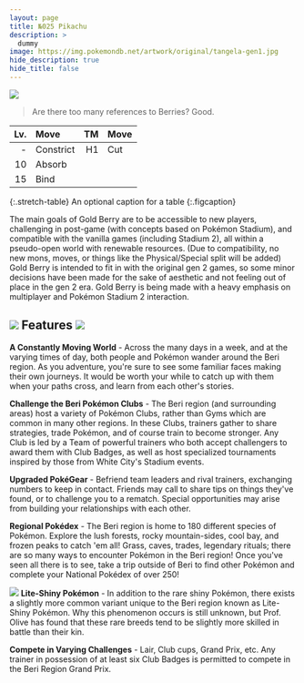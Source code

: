 ```yaml
---
layout: page
title: №025 Pikachu
description: >
  dummy
image: https://img.pokemondb.net/artwork/original/tangela-gen1.jpg
hide_description: true
hide_title: false
---
```


![](https://img.pokemondb.net/sprites/yellow/normal/tangela-color.png)
>Are there too many references to Berries? Good.

| Lv.     | Move   | TM | Move |
|---------:|:----------|--:|:--|
| -    |        Constrict | H1 | Cut |
| 10      |         Absorb |
| 15  |         Bind |
{:.stretch-table}
An optional caption for a table
{:.figcaption}

The main goals of Gold Berry are to be accessible to new players, challenging in post-game (with concepts based on Pokémon Stadium), and compatible with the vanilla games (including Stadium 2), all within a pseudo-open world with renewable resources. (Due to compatibility, no new mons, moves, or things like the Physical/Special split will be added) Gold Berry is intended to fit in with the original gen 2 games, so some minor decisions have been made for the sake of aesthetic and not feeling out of place in the gen 2 era. Gold Berry is being made with a heavy emphasis on multiplayer and Pokémon Stadium 2 interaction.

## ![](http://matohub.com/assets/img/goldberry/pichu.png) Features ![](http://matohub.com/assets/img/goldberry/oddish_lite.png)
**A Constantly Moving World** - Across the many days in a week, and at the varying times of day, both people and Pokémon wander around the Beri region. As you adventure, you're sure to see some familiar faces making their own journeys. It would be worth your while to catch up with them when your paths cross, and learn from each other's stories.

**Challenge the Beri Pokémon Clubs** - The Beri region (and surrounding areas) host a variety of Pokémon Clubs, rather than Gyms which are common in many other regions. In these Clubs, trainers gather to share strategies, trade Pokémon, and of course train to become stronger. Any Club is led by a Team of powerful trainers who both accept challengers to award them with Club Badges, as well as host specialized tournaments inspired by those from White City's Stadium events.

**Upgraded PokéGear** - Befriend team leaders and rival trainers, exchanging numbers to keep in contact. Friends may call to share tips on things they've found, or to challenge you to a rematch. Special opportunities may arise from building your relationships with each other.

**Regional Pokédex** - The Beri region is home to 180 different species of Pokémon. Explore the lush forests, rocky mountain-sides, cool bay, and frozen peaks to catch 'em all! Grass, caves, trades, legendary rituals; there are so many ways to encounter Pokémon in the Beri region! Once you've seen all there is to see, take a trip outside of Beri to find other Pokémon and complete your National Pokédex of over 250!

![](http://matohub.com/assets/img/banner/lite_shiny.png)
**Lite-Shiny Pokémon** - In addition to the rare shiny Pokémon, there exists a slightly more common variant unique to the Beri region known as Lite-Shiny Pokémon. Why this phenomenon occurs is still unknown, but Prof. Olive has found that these rare breeds tend to be slightly more skilled in battle than their kin.

**Compete in Varying Challenges** - Lair, Club cups, Grand Prix, etc. Any trainer in possession of at least six Club Badges is permitted to compete in the Beri Region Grand Prix.
